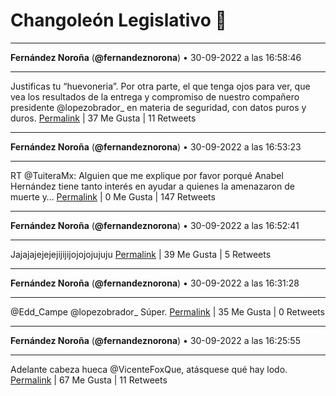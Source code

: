 # Changoleón Legislativo 🙈
*****
**Fernández Noroña** (**@fernandeznorona**) • 30-09-2022 a las 16:58:46
*****
Justificas tu “huevoneria”. Por otra parte, el que tenga ojos para ver, que vea los resultados de la entrega y compromiso de nuestro compañero presidente @lopezobrador_ en materia de seguridad, con datos puros y duros.
[Permalink](https://twitter.com/fernandeznorona/status/1576013720291246080) | 37 Me Gusta | 11 Retweets
*****
**Fernández Noroña** (**@fernandeznorona**) • 30-09-2022 a las 16:53:23
*****
RT @TuiteraMx: Alguien que me explique por favor porqué Anabel Hernández tiene tanto interés en ayudar a quienes la amenazaron de muerte y…
[Permalink](https://twitter.com/fernandeznorona/status/1576012366986125314) | 0 Me Gusta | 147 Retweets
*****
**Fernández Noroña** (**@fernandeznorona**) • 30-09-2022 a las 16:52:41
*****
Jajajajejejejijijijojojojujuju
[Permalink](https://twitter.com/fernandeznorona/status/1576012191421300736) | 39 Me Gusta | 5 Retweets
*****
**Fernández Noroña** (**@fernandeznorona**) • 30-09-2022 a las 16:31:28
*****
@Edd_Campe @lopezobrador_ Súper.
[Permalink](https://twitter.com/fernandeznorona/status/1576006850616897538) | 35 Me Gusta | 0 Retweets
*****
**Fernández Noroña** (**@fernandeznorona**) • 30-09-2022 a las 16:25:55
*****
Adelante cabeza hueca @VicenteFoxQue, atásquese qué hay lodo.
[Permalink](https://twitter.com/fernandeznorona/status/1576005451975561216) | 67 Me Gusta | 11 Retweets